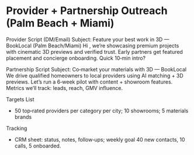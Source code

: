 # Provider + Partnership Outreach (Palm Beach + Miami)

Provider Script (DM/Email)
Subject: Feature your best work in 3D — BookLocal (Palm Beach/Miami)
Hi <Name>, we’re showcasing premium <category> projects with cinematic 3D previews and verified trust. Early partners get featured placement and concierge onboarding. Quick 10‑min intro?

Partnership Script
Subject: Co‑market your materials with 3D — BookLocal
We drive qualified homeowners to local providers using AI matching + 3D previews. Let’s run a 6‑week pilot with content + showroom features. Metrics we’ll track: leads, reach, GMV influence.

Targets List
- 50 top‑rated providers per category per city; 10 showrooms; 5 materials brands

Tracking
- CRM sheet: status, notes, follow‑ups; weekly goal 40 new contacts, 10 calls, 5 onboarded.

